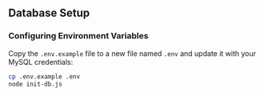 ## Database Setup

### Configuring Environment Variables
Copy the `.env.example` file to a new file named `.env` and update it with your MySQL credentials:

```bash
cp .env.example .env
node init-db.js

